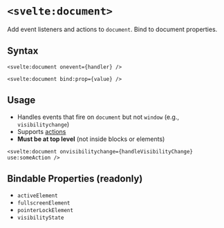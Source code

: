 # `<svelte:document>`

Add event listeners and actions to `document`. Bind to document properties.

## Syntax

```svelte
<svelte:document onevent={handler} />
```

```svelte
<svelte:document bind:prop={value} />
```

## Usage

- Handles events that fire on `document` but not `window` (e.g., `visibilitychange`)
- Supports [actions](use)
- **Must be at top level** (not inside blocks or elements)

```svelte
<svelte:document onvisibilitychange={handleVisibilityChange} use:someAction />
```

## Bindable Properties (readonly)

- `activeElement`
- `fullscreenElement`
- `pointerLockElement`
- `visibilityState`